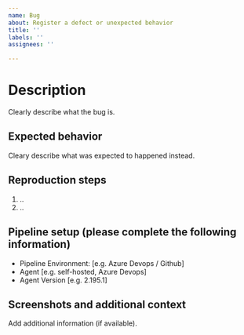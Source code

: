```yaml
---
name: Bug
about: Register a defect or unexpected behavior
title: ''
labels: ''
assignees: ''

---
```


# Description

Clearly describe what the bug is.

## Expected behavior

Cleary describe  what was expected to happened instead.

## Reproduction steps

1. ..
2. ..

## Pipeline setup (please complete the following information)

- Pipeline Environment: [e.g. Azure Devops / Github]
- Agent [e.g. self-hosted, Azure Devops]
- Agent Version [e.g. 2.195.1]

## Screenshots and additional context

Add additional information (if available).
